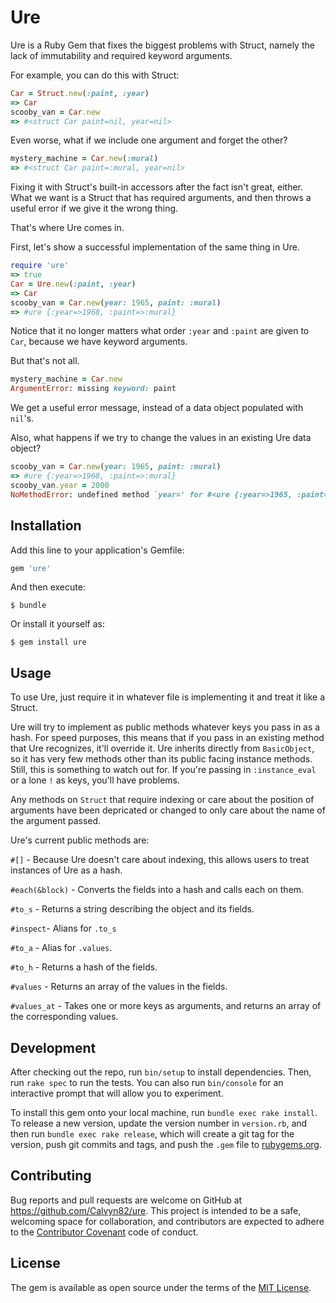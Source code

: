 # Ure

Ure is a Ruby Gem that fixes the biggest problems with Struct, namely the lack of immutability and required keyword arguments.

For example, you can do this with Struct:

```ruby
Car = Struct.new(:paint, :year)
=> Car
scooby_van = Car.new
=> #<struct Car paint=nil, year=nil>
```

Even worse, what if we include one argument and forget the other?

```ruby
mystery_machine = Car.new(:mural)
=> #<struct Car paint=:mural, year=nil>
```
Fixing it with Struct's built-in accessors after the fact isn't great, either. What we want is a Struct that has required arguments, and then throws a useful error if we give it the wrong thing.

That's where Ure comes in.

First, let's show a successful implementation of the same thing in Ure.

```ruby
require 'ure'
=> true
Car = Ure.new(:paint, :year)
=> Car
scooby_van = Car.new(year: 1965, paint: :mural)
=> #ure {:year=>1968, :paint=>:mural}
```
Notice that it no longer matters what order `:year` and `:paint` are given to `Car`, because we have keyword arguments.

But that's not all. 

```ruby
mystery_machine = Car.new
ArgumentError: missing keyword: paint
```

We get a useful error message, instead of a data object populated with `nil`'s.

Also, what happens if we try to change the values in an existing Ure data object?

```ruby
scooby_van = Car.new(year: 1965, paint: :mural)
=> #ure {:year=>1968, :paint=>:mural}
scooby_van.year = 2000
NoMethodError: undefined method `year=' for #<ure {:year=>1965, :paint=>:mural}
```
## Installation

Add this line to your application's Gemfile:

```ruby
gem 'ure'
```

And then execute:

    $ bundle

Or install it yourself as:

    $ gem install ure

## Usage

To use Ure, just require it in whatever file is implementing it and treat it like a Struct.

Ure will try to implement as public methods whatever keys you pass in as a hash. For speed purposes, this means that if you pass in an existing method that Ure recognizes, it'll override it. Ure inherits directly from `BasicObject`, so it has very few methods other than its public facing instance methods. Still, this is something to watch out for. If you're passing in `:instance_eval` or a lone `!` as keys, you'll have problems.

Any methods on `Struct` that require indexing or care about the position of arguments have been depricated or changed to only care about the name of the argument passed.

Ure's current public methods are:

`#[]` - Because Ure doesn't care about indexing, this allows users to treat instances of Ure as a hash.

`#each(&block)` - Converts the fields into a hash and calls each on them.

`#to_s` - Returns a string describing the object and its fields.

`#inspect`- Alians for `.to_s`

`#to_a` - Alias for `.values`.

`#to_h` - Returns a hash of the fields.

`#values` - Returns an array of the values in the fields.

`#values_at` - Takes one or more keys as arguments, and returns an array of the corresponding values.

## Development

After checking out the repo, run `bin/setup` to install dependencies. Then, run `rake spec` to run the tests. You can also run `bin/console` for an interactive prompt that will allow you to experiment.

To install this gem onto your local machine, run `bundle exec rake install`. To release a new version, update the version number in `version.rb`, and then run `bundle exec rake release`, which will create a git tag for the version, push git commits and tags, and push the `.gem` file to [rubygems.org](https://rubygems.org).

## Contributing

Bug reports and pull requests are welcome on GitHub at https://github.com/Calvyn82/ure. This project is intended to be a safe, welcoming space for collaboration, and contributors are expected to adhere to the [Contributor Covenant](contributor-covenant.org) code of conduct.


## License

The gem is available as open source under the terms of the [MIT License](http://opensource.org/licenses/MIT).

